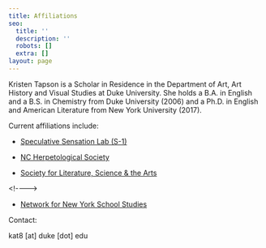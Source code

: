 ```yaml
---
title: Affiliations
seo:
  title: ''
  description: ''
  robots: []
  extra: []
layout: page
---
```

Kristen Tapson is a Scholar in Residence in the Department of Art, Art History and Visual Studies at Duke University. She holds a B.A. in English and a B.S. in Chemistry from Duke University (2006) and a Ph.D. in English and American Literature from New York University (2017).

Current affiliations include:

*   [Speculative Sensation Lab (S-1)](https://s-1lab.org/)

<!---->

*   [NC Herpetological Society](https://ncherps.org/)

<!---->

*   [Society for Literature, Science & the Arts](https://litsciarts.org/)

\<!---->

*   [Network for New York School Studies](https://www.nnyss.org/)

Contact:

kat8 \[at] duke \[dot] edu
